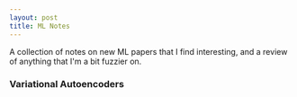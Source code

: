 ```yaml
---
layout: post
title: ML Notes
---
```

A collection of notes on new ML papers that I find interesting, and a review of anything that I'm a bit fuzzier on.

### Variational Autoencoders
